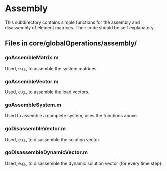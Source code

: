 <h1>Assembly</h1>

This subdirectory contains simple functions for the assembly and disassembly of element matrices. Their code should be self explanatory.

<h2> Files in core/globalOperations/assembly/</h2>

<h3> goAssembleMatrix.m </h3>
Used, e.g., to assemble the system matrices.

<h3> goAssembleVector.m </h3>
Used, e.g., to assemble the load vectors.

<h3> goAssembleSystem.m </h3>
Used to assemble a complete system, uses the functions above.

<h3> goDisassembleVector.m </h3>
Used, e.g., to disassemble the solution vector.

<h3> goDisassembleDynamicVector.m </h3>
Used, e.g., to disassemble the dynamic solution vector (for every time step).
